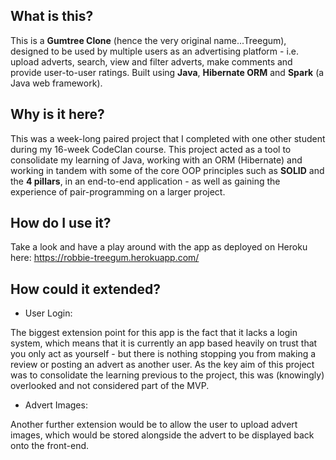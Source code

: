 ## What is this?

This is a **Gumtree Clone** (hence the very original name...Treegum), designed to be used by multiple users as an advertising platform - i.e. upload adverts, search, view and filter adverts, make comments and provide user-to-user ratings. Built using **Java**, **Hibernate ORM** and **Spark** (a Java web framework).

## Why is it here?

This was a week-long paired project that I completed with one other student during my 16-week CodeClan course. This project acted as a tool to consolidate my learning of Java, working with an ORM (Hibernate) and working in tandem with some of the core OOP principles such as **SOLID** and the **4 pillars**, in an end-to-end application - as well as gaining the experience of pair-programming on a larger project. 

## How do I use it?

Take a look and have a play around with the app as deployed on Heroku here:
https://robbie-treegum.herokuapp.com/

## How could it extended?

- User Login:

The biggest extension point for this app is the fact that it lacks a login system, which means that it is currently an app based heavily on trust that you only act as yourself - but there is nothing stopping you from making a review or posting an advert as another user. As the key aim of this project was to consolidate the learning previous to the project, this was (knowingly) overlooked and not considered part of the MVP.

- Advert Images:

Another further extension would be to allow the user to upload advert images, which would be stored alongside the advert to be displayed back onto the front-end.
